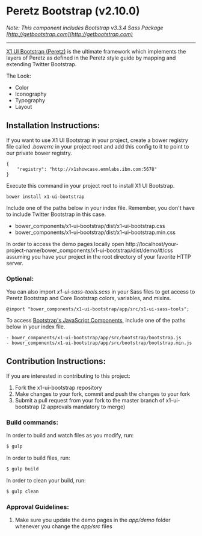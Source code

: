 # Peretz Bootstrap (v2.10.0)
_Note: This component includes Bootstrap v3.3.4 Sass Package [http://getbootstrap.com](http://getbootstrap.com)_

***

[X1 UI Bootstrap (Peretz)](http://dev.x1showcase.emmlabs.ibm.com) is the ultimate framework
which implements the layers of Peretz as defined in the Peretz style guide by mapping and
extending Twitter Bootstrap.

The Look:

- Color
- Iconography
- Typography
- Layout

## Installation Instructions:

If you want to use X1 UI Bootstrap in your project, create a bower registry file called _.bowerrc_
in your project root and add this config to it to point to our private bower registry.

	{
		"registry": "http://x1showcase.emmlabs.ibm.com:5678"
	}

Execute this command in your project root to install X1 UI Bootstrap.

	bower install x1-ui-bootstrap

Include one of the paths below in your index file. Remember, you don't have to include Twitter Bootstrap in this case.

- bower_components/x1-ui-bootstrap/dist/x1-ui-bootstrap.css
- bower_components/x1-ui-bootstrap/dist/x1-ui-bootstrap.min.css

In order to access the demo pages locally open
http://localhost/your-project-name/bower_components/x1-ui-bootstrap/dist/demo/#/css
assuming you have your project in the root directory of your favorite HTTP server.

### Optional:

You can also import _x1-ui-sass-tools.scss_ in your Sass files to get access to Peretz Bootstrap
and Core Bootstrap colors, variables, and mixins.

	@import "bower_components/x1-ui-bootstrap/app/src/x1-ui-sass-tools";

To access [Bootstrap's JavaScript Components](http://getbootstrap.com/javascript/), include one
of the paths below in your index file.

    - bower_components/x1-ui-bootstrap/app/src/bootstrap/bootstrap.js
    - bower_components/x1-ui-bootstrap/app/src/bootstrap/bootstrap.min.js

## Contribution Instructions:

If you are interested in contributing to this project:

1. Fork the x1-ui-bootstrap repository
2. Make changes to your fork, commit and push the changes to your fork
3. Submit a pull request from your fork to the master branch of x1-ui-bootstrap (2 approvals mandatory to merge)

### Build commands:

In order to build and watch files as you modify, run:

```sh
$ gulp
```

In order to build files, run:

```sh
$ gulp build
```

In order to clean your build, run:

```sh
$ gulp clean
```

### Approval Guidelines:

1. Make sure you update the demo pages in the _app/demo_ folder whenever you change the _app/src_
files
